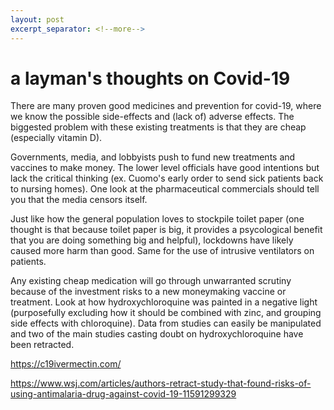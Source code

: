 ```yaml
---
layout: post
excerpt_separator: <!--more-->
---
```

# a layman's thoughts on Covid-19
<!--more-->
There are many proven good medicines and prevention for covid-19, where we know the possible side-effects and (lack of) adverse effects. The biggested problem with these existing treatments is that they are cheap (especially vitamin D). 

Governments, media, and lobbyists push to fund new treatments and vaccines to make money. The lower level officials have good intentions but lack the critical thinking (ex. Cuomo's early order to send sick patients back to nursing homes). One look at the pharmaceutical commercials should tell you that the media censors itself.

Just like how the general population loves to stockpile toilet paper (one thought is that because toilet paper is big, it provides a psycological benefit that you are doing something big and helpful), lockdowns have likely caused more harm than good. Same for the use of intrusive ventilators on patients.

 Any existing cheap medication will go through unwarranted scrutiny because of the investment risks to a new moneymaking vaccine or treatment. Look at how hydroxychloroquine was painted in a negative light (purposefully excluding how it should be combined with zinc, and grouping side effects with chloroquine). Data from studies can easily be manipulated and two of the main studies casting doubt on hydroxychloroquine have been retracted.

https://c19ivermectin.com/

https://www.wsj.com/articles/authors-retract-study-that-found-risks-of-using-antimalaria-drug-against-covid-19-11591299329
